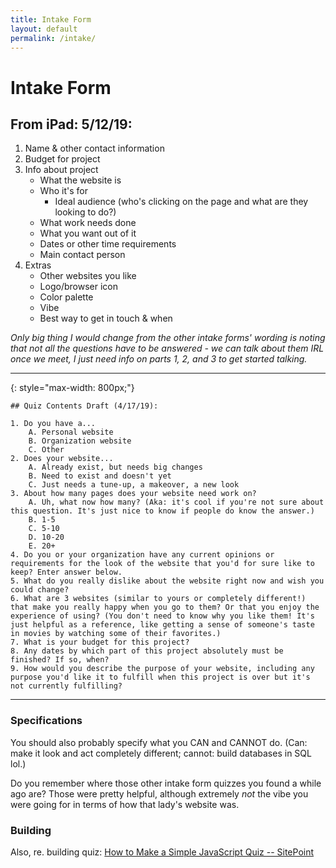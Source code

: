 ```yaml
---
title: Intake Form
layout: default
permalink: /intake/
---
```


# Intake Form

## From iPad: 5/12/19:

1. Name & other contact information
2. Budget for project
3. Info about project
    - What the website is
    - Who it's for
        - Ideal audience (who's clicking on the page and what are they looking to do?)
    - What work needs done
    - What you want out of it
    - Dates or other time requirements
    - Main contact person
4. Extras
    - Other websites you like
    - Logo/browser icon
    - Color palette
    - Vibe
    - Best way to get in touch & when

*Only big thing I would change from the other intake forms' wording is noting that not all the questions have to be answered - we can talk about them IRL once we meet, I just need info on parts 1, 2, and 3 to get started talking.*

***

{: style="max-width: 800px;"}
```
## Quiz Contents Draft (4/17/19):

1. Do you have a...
    A. Personal website
    B. Organization website
    C. Other
2. Does your website...
    A. Already exist, but needs big changes
    B. Need to exist and doesn't yet
    C. Just needs a tune-up, a makeover, a new look
3. About how many pages does your website need work on?
    A. Uh, what now how many? (Aka: it's cool if you're not sure about this question. It's just nice to know if people do know the answer.)
    B. 1-5
    C. 5-10
    D. 10-20
    E. 20+
4. Do you or your organization have any current opinions or requirements for the look of the website that you'd for sure like to keep? Enter answer below.
5. What do you really dislike about the website right now and wish you could change?
6. What are 3 websites (similar to yours or completely different!) that make you really happy when you go to them? Or that you enjoy the experience of using? (You don't need to know why you like them! It's just helpful as a reference, like getting a sense of someone's taste in movies by watching some of their favorites.)
7. What is your budget for this project?
8. Any dates by which part of this project absolutely must be finished? If so, when?
9. How would you describe the purpose of your website, including any purpose you'd like it to fulfill when this project is over but it's not currently fulfilling?
```
***

### Specifications

You should also probably specify what you CAN and CANNOT do. (Can: make it look and act completely different; cannot: build databases in SQL lol.)

Do you remember where those other intake form quizzes you found a while ago are? Those were pretty helpful, although extremely *not* the vibe you were going for in terms of how that lady's website was.

### Building

Also, re. building quiz: [How to Make a Simple JavaScript Quiz -- SitePoint](https://www.sitepoint.com/simple-javascript-quiz/)